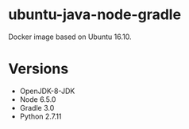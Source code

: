 # ubuntu-java-node-gradle
Docker image based on Ubuntu 16.10.

# Versions
- OpenJDK-8-JDK
- Node 6.5.0
- Gradle 3.0
- Python 2.7.11
